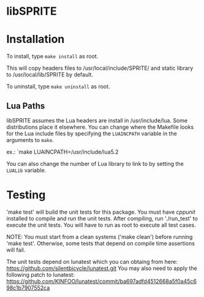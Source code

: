 libSPRITE
=========

Installation
============
To install, type `make install` as root.

This will copy headers files to /usr/local/include/SPRITE/ and static library
to /usr/local/lib/SPRITE by default.

To uninstall, type `make uninstall` as root.

## Lua Paths
libSPRITE assumes the Lua headers are install in /usr/include/lua. Some
distributions place it elsewhere. You can change where the Makefile looks for
the Lua include files by specifying the `LUAINCPATH` variable in the arguments
to `make`.

ex.: `make LUAINCPATH=/usr/include/lua5.2

You can also change the number of Lua library to link to by setting the
`LUALib` variable.

Testing
=======
'make test' will build the unit tests for this package. You must have *cppunit*
installed to compile and run the unit tests. After compiling, run './run_test'
to execute the unit tests. You will have to run as root to execute all test cases.

NOTE: You must start from a clean systems ('make clean') before running 'make test'. Otherwise, some tests that depend on compile time assertions will fail.

The unit tests depend on lunatest which you can obtaing from here:
https://github.com/silentbicycle/lunatest.git
You may also need to apply the following patch to lunatest:
https://github.com/KINFOO/lunatest/commit/ba697adfd4512668a5f0a45c698c1b7907552ca
